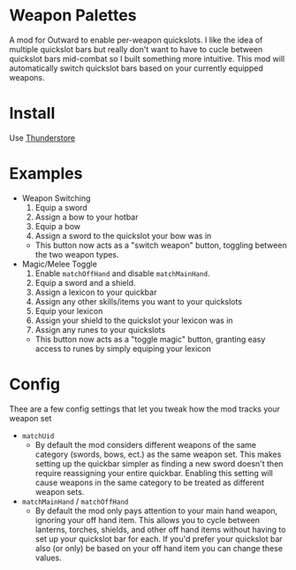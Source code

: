# Weapon Palettes

A mod for Outward to enable per-weapon quickslots. I like the idea of multiple quickslot bars but really don't want to have to cucle between quickslot bars mid-combat so I built something more intuitive. This mod will automatically switch quickslot bars based on your currently equipped weapons.

# Install

Use [Thunderstore](https://outward.thunderstore.io/package/Godofdrakes/WeaponPalettes/)

# Examples

- Weapon Switching
  1. Equip a sword
  2. Assign a bow to your hotbar
  3. Equip a bow
  4. Assign a sword to the quickslot your bow was in
  - This button now acts as a "switch weapon" button, toggling between the two weapon types.
- Magic/Melee Toggle
  1. Enable `matchOffHand` and disable `matchMainHand`.
  2. Equip a sword and a shield.
  3. Assign a lexicon to your quickbar
  4. Assign any other skills/items you want to your quickslots
  5. Equip your lexicon
  6. Assign your shield to the quickslot your lexicon was in
  7. Assign any runes to your quickslots
  - This button now acts as a "toggle magic" button, granting easy access to runes by simply equiping your lexicon

# Config

Thee are a few config settings that let you tweak how the mod tracks your weapon set

- `matchUid`
  - By default the mod considers different weapons of the same category (swords, bows, ect.) as the same weapon set. This makes setting up the quickbar simpler as finding a new sword doesn't then require reassigning your entire quickbar. Enabling this setting will cause weapons in the same category to be treated as different weapon sets.
- `matchMainHand` / `matchOffHand`
  - By default the mod only pays attention to your main hand weapon, ignoring your off hand item. This allows you to cycle between lanterns, torches, shields, and other off hand items without having to set up your quickslot bar for each. If you'd prefer your quickslot bar also (or only) be based on your off hand item you can change these values.
